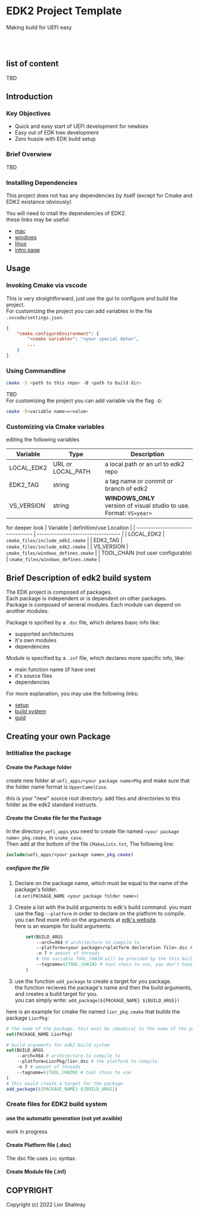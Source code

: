 # EDK2 Project Template

Making build for UEFI easy
  
<br/>
<br/>

## list of content

TBD

## Introduction

### Key Objectives

* Quick and easy start of UEFI development for newbies  
* Easy out of EDK tree development
* Zero hussle with EDK build setup

### Brief Overwiew

TBD

### Installing Dependencies

This project does not has any dependencies by itself (except for Cmake and EDK2 existance obviously)

You will need to intall the dependencies of EDK2.  
these links may be useful:  

* [mac](https://github.com/tianocore/tianocore.github.io/wiki/Xcode) 
* [windows](https://github.com/tianocore/tianocore.github.io/wiki/Windows-systems#compile-tools) 
* [linux](https://github.com/tianocore/tianocore.github.io/wiki/Using-EDK-II-with-Native-GCC) 
* [intro page](https://github.com/tianocore/tianocore.github.io/wiki/Getting-Started-with-EDK-II) 

## Usage

### Invoking Cmake via vscode

This is very straightforward, just use the gui to configure and build the project.  
For customizing the project you can add variables in the file `.vscode/settings.json`.

```json
{
    "cmake.configureEnvironment": {
        "<cmake variable>": "<your special data>",
        ...
    }
}
```

### Using Commandline

```sh
cmake -S <path to this repo> -B <path to build dir>
```

TBD  
For customizing the project you can add variable via the flag `-D`:

```sh
cmake -D<variable name>=<value>
```

### Customizing via Cmake variables

editing the following variables  

| Variable              | Type              |  Description                           |
| --------------------- | ----------------- | -------------------------------------- |  
| LOCAL_EDK2            | URL or LOCAL_PATH | a local path or an url to edk2 repo    |
| EDK2_TAG              | string            | a tag name or commit or branch of edk2 |
| VS_VERSION            | string            | **WINDOWS_ONLY** <br/> version of visual studio to use. Format: `VS<year>` |


for deeper look
| Variable                           | definition/use Location             |
| ---------------------------------- | ----------------------------------- |
| LOCAL_EDK2                         | `cmake_files/include_edk2.cmake`    |
| EDK2_TAG                           | `cmake_files/include_edk2.cmake`    |
| VS_VERSION                         | `cmake_files/windows_defines.cmake` |
| TOOL_CHAIN (not user configurable) | `cmake_files/windows_defines.cmake` |


## Brief Description of edk2 build system

The EDK project is composed of packages.  
Each package is independent or is dependent on other packages.  
Package is composed of several modules. Each module can depend on another modules.

Package is spcified by a `.dsc` file, which delares basic info like:  

* supported architectures
* it's own modules
* dependencies

Module is specified by a `.inf` file, which declares more specific info, like:

* main function name (if have one)
* it's source files
* dependencies

For more explanation, you may use the following links:  

* [setup](https://github.com/tianocore/tianocore.github.io/wiki/Getting-Started-with-EDK-II)
* [build system](https://edk2-docs.gitbook.io/edk-ii-build-specification/4_edk_ii_build_process_overview/41_edk_ii_build_system)
* [guid](https://edk2-docs.gitbook.io/edk-ii-module-writer-s-guide/2_an_edk_ii_package/21_introduction)

## Creating your own Package

### Intitialise the package

#### Create the Package folder

create new folder at `uefi_apps/<your package name>Pkg`
and make sure that the folder name format is `UpperCamelCase`.  

this is your "new" source root directory.
add files and directories to this folder as the edk2 standard instructs.

#### Create the Cmake file for the Package

In the directory `uefi_apps` you need to create file named
`<your package name>_pkg.cmake`, in `snake_case`.  
Then add at the bottom of the file `CMakeLists.txt`,
The following line:  
```cmake
include(uefi_apps/<your package name>_pkg.cmake)
```

##### configure the file

1. Declare on the package name, which must be equal to the name of the package's folder.  
    i.e `set(PACKAGE_NAME <your package folder name>)`

2. Create a list with the build arguments to edk's build command.
    you mast use the flag `--platform` in order to declare on the platform to compile.
    you can find more info on the arguments at [edk's website](https://edk2-docs.gitbook.io/edk-ii-basetools-user-guides/build).  
    here is an example for build arguments:

    ```cmake
        set(BUILD_ARGS 
            --arch=X64 # architecture to compile to
            --platform=<your package>/<platform decleration file>.dsc # the platform to compile
            -n 7 # amount of threads
            # the variable TOOL_CHAIN will be provided by the this build system
            --tagname=${TOOL_CHAIN} # tool chain to use, you don't have to mention this flag but it useful if edk's build system uses the wrong tool-chain for some reason
        )
    ```

3. use the function `add_package` to create a target for you package.  
    the function recieves the package's name and then the build arguments, and creates a build target for you.  
    you can simply write: `add_package(${PACKAGE_NAME} ${BUILD_ARGS})`

here is an example for cmake file named `lior_pkg.cmake` that builds the package `LiorPkg`:  

```cmake
# the name of the package, this must be idendical to the name of the package dir
set(PACKAGE_NAME LiorPkg)

# build arguments for edk2 build system
set(BUILD_ARGS 
    --arch=X64 # architecture to compile to
    --platform=LiorPkg/lior.dsc # the platform to compile
    -n 7 # amount of threads
    --tagname=${TOOL_CHAIN} # tool chain to use
)
# this would create a target for the package
add_package(${PACKAGE_NAME} ${BUILD_ARGS})
```

### Create files for EDK2 build system

#### use the automatic generation (not yet avaible)

work in progress

#### Create Platform file (.dsc)

The dsc file uses `ini` syntax.

#### Create Module file (.inf)



## COPYRIGHT
Copyright (c) 2022 Lior Shalmay
